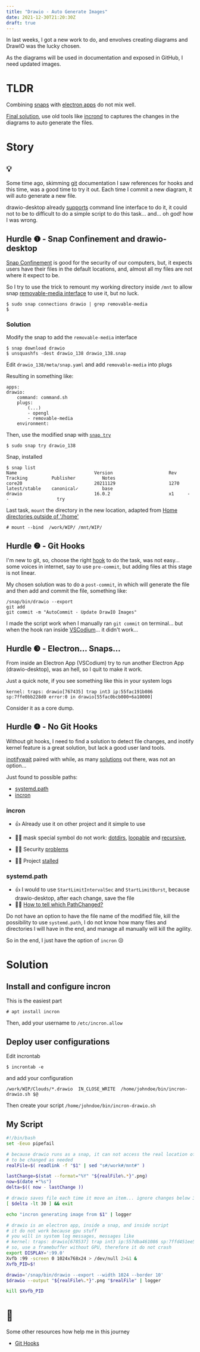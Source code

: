```yaml
---
title: "Drawio - Auto Generate Images"
date: 2021-12-30T21:20:30Z
draft: true
---
```


In last weeks, I got a new work to do, and envolves creating diagrams and DrawIO was the lucky chosen.

As the diagrams will be used in documentation and exposed in GitHub, I need updated images.

# TLDR

Combining [snaps]() with [electron apps]() do not mix well.

[Final solution](#solution), use old tools like [incrond](https://github.com/ar-/incron) to captures the changes in the diagrams to auto generate the files.

# Story

## 💡

Some time ago, skimming [git](https://git-scm.com/book/en/v2) documentation I saw references for hooks and this time, was a good time to try it out. Each time I commit a new diagram, it will auto generate a new file.

drawio-desktop already [supports](https://j2r2b.github.io/2019/08/06/drawio-cli.html) command line interface to do it, it could not to be to difficult to do a simple script to do this task... and... oh god! how I was wrong.

## Hurdle ❶ - Snap Confinement and drawio-desktop

[Snap Confinement](https://snapcraft.io/blog/demystifying-snap-confinement) is good for the security of our computers, but, it expects users have their files in the default locations, and, almost all my files are not where it expect to be.

So I try to use the trick to remount my working directory inside `/mnt` to allow snap [removable-media interface](https://snapcraft.io/docs/removable-media-interface) to use it, but no luck.

    $ sudo snap connections drawio | grep removable-media
    $

### Solution

Modify the snap to add the `removable-media` interface

    $ snap download drawio
    $ unsquashfs -dest drawio_138 drawio_138.snap

Edit `drawio_138/meta/snap.yaml` and add `removable-media` into plugs

Resulting in something like:

    apps:
    drawio:
        command: command.sh
        plugs:
            (...)
            - opengl
            - removable-media
        environment:

Then, use the modified snap with [`snap try`](https://snapcraft.io/docs/snap-try#heading--snaptry)

    $ sudo snap try drawio_138

Snap, installed

    $ snap list 
    Name                             Version                     Rev    Tracking         Publisher          Notes
    core20                           20211129                    1270   latest/stable    canonical✓         base
    drawio                           16.0.2                      x1     -                -                  try

Last task, `mount` the directory in the new location, adapted from [Home directories outside of '/home'](https://snapcraft.io/docs/home-outside-home)

    # mount --bind  /work/WIP/ /mnt/WIP/


## Hurdle ❷ - Git Hooks

I'm new to git, so, choose the right [hook](https://git-scm.com/book/en/v2/Customizing-Git-Git-Hooks) to do the task, was not easy... some voices in internet, say to use `pre-commit`, but adding files at this stage is not linear.

My chosen solution was to do a `post-commit`, in which will generate the file and then add and commit the file, something like:

    /snap/bin/drawio --export 
    git add
    git commit -m "AutoCommit - Update DrawIO Images" 

I made the script work when I manually ran `git commit` on terminal... but when the hook ran inside [VSCodium](https://vscodium.com/)... it didn't work...

## Hurdle ❸ - Electron... Snaps...

From inside an Electron App (VSCodium) try to run another Electron App (drawio-desktop), was an hell, so I quit to make it work.

Just a quick note, if you see something like this in your system logs

    kernel: traps: drawio[767435] trap int3 ip:55fac191b086 sp:7ffe0bb228d0 error:0 in drawio[55fac0bcb000+6a10000]

Consider it as a core dump.

## Hurdle ❹ - No Git Hooks

Without git hooks, I need to find a solution to detect file changes, and inotify kernel feature is a great solution, but lack a good user land tools.

[inotifywait](https://github.com/inotify-tools/inotify-tools) paired with while, as many [solutions](https://unix.stackexchange.com/a/323919) out there, was not an option...

Just found to possible paths:

* [systemd.path](https://www.freedesktop.org/software/systemd/man/systemd.path.html#)
* [incron](https://github.com/ar-/incron)


### incron

* 👍 Already use it on other project and it simple to use

* 👎🏼 mask special symbol do not work: [dotdirs](https://github.com/ar-/incron/issues/57), [loopable](https://github.com/ar-/incron/issues/77) and [recursive](https://github.com/ar-/incron/issues/78),
* 👎🏼 Security [problems](https://github.com/ar-/incron/issues/35)
* 👎🏼 Project [stalled](https://github.com/ar-/incron/issues/68)

### systemd.path

- 👍 I would to use `StartLimitIntervalSec` and `StartLimitBurst`, because drawio-desktop, after each change, save the file
- 👎🏼 [How to tell which PathChanged?](https://unix.stackexchange.com/questions/600642/systemd-path-how-to-tell-which-pathchanged)

Do not have an option to have the file name of the modified file, kill the possibility to use `systemd.path`, I do not know how many files and directories I will have in the end, and manage all manually will kill the agility.

So in the end, I just have the option of `incron` 😒

# Solution

## Install and configure incron

This is the easiest part

    # apt install incron

Then, add your username to `/etc/incron.allow`

## Deploy user configurations

Edit incrontab 

    $ incrontab -e

and add your configuration

    /work/WIP/Clouds/*.drawio  IN_CLOSE_WRITE  /home/johndoe/bin/incron-drawio.sh $@

Then create your script `/home/johndoe/bin/incron-drawio.sh`

## My Script

```bash
#!/bin/bash
set -Eeuo pipefail

# because drawio runs as a snap, it can not access the real location of the file
# to be changed as needed
realFile=$( readlink -f "$1" | sed "s#/work#/mnt#" )

lastChange=$(stat --format="%Y" "${realFile%.*}".png)
now=$(date +"%s")
delta=$(( now - lastChange ))

# drawio saves file each time it move an item... ignore changes below 30 seconds
[ $delta -lt 30 ] && exit

echo "incron generating image from $1" | logger 

# drawio is an electron app, inside a snap, and inside script 
# it do not work because gpu stuff
# you will in system log messages, messages like
# kernel: traps: drawio[678537] trap int3 ip:557dba461086 sp:7ffd451ee510 error:0 in drawio[557db9711000+6a10000]
# so, use a framebuffer without GPU, therefore it do not crash
export DISPLAY=':99.0'
Xvfb :99 -screen 0 1024x768x24 > /dev/null 2>&1 &
Xvfb_PID=$!

drawio='/snap/bin/drawio --export --width 1024 --border 10'
$drawio --output "${realFile%.*}".png "$realFile" | logger 

kill $Xvfb_PID

```


# 🍬

Some other resources how help me in this journey

* [Git Hooks](https://githooks.com/)